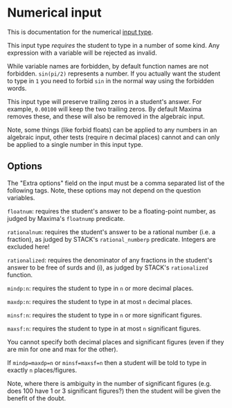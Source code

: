 # Numerical input

This is documentation for the numerical [input type](Inputs.md).

This input type _requires_ the student to type in a number of some kind.  Any expression with a variable will be rejected as invalid.

While variable names are forbidden, by default function names are not forbidden.  `sin(pi/2)` represents a number.  If you actually want the student to type in `1` you need to forbid `sin` in the normal way using the forbidden words.

This input type will preserve trailing zeros in a student's answer.  For example, `0.00100` will keep the two trailing zeros. By default Maxima removes these, and these will also be removed in the algebraic input.

Note, some things (like forbid floats) can be applied to any numbers in an algebraic input, other tests (require n decimal places) cannot and can only be applied to a single number in this input type.


## Options

The "Extra options" field on the input must be a comma separated list of the following tags.  Note, these options may not depend on the question variables.

`floatnum`:  requires the student's answer to be a floating-point number, as judged by Maxima's `floatnump` predicate.

`rationalnum`:  requires the student's answer to be a rational number (i.e. a fraction), as judged by STACK's `rational_numberp` predicate.  Integers are excluded here!

`rationalized`:  requires the denominator of any fractions in the student's answer to be free of surds and \(i\), as judged by STACK's `rationalized` function.

`mindp:n`: requires the student to type in `n` or more decimal places.

`maxdp:n`: requires the student to type in at most `n` decimal places.

`minsf:n`: requires the student to type in `n` or more significant figures.

`maxsf:n`: requires the student to type in at most `n` significant figures.

You cannot specify both decimal places and significant figures (even if they are min for one and max for the other).

If `mindp=maxdp=n` or `minsf=maxsf=n` then a student will be told to type in exactly `n` places/figures.

Note, where there is ambiguity in the number of significant figures (e.g. does 100 have 1 or 3 significant figures?) then the student will be given the benefit of the doubt.


